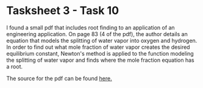 # Tasksheet 3 - Task 10

I found a small pdf that includes root finding to an application of an
engineering application. On page 83 (4 of the pdf), the author details
an equation that models the splitting of water vapor into oxygen and hydrogen.
In order to find out what mole fraction of water vapor creates the desired
equilibrium constant, Newton's method is applied to the function modeling
the splitting of water vapor and finds where the mole fraction equation has a
root.

The source for the pdf can be found [here.](http://ijiset.com/vol3/v3s6/IJISET_V3_I6_14.pdf)
